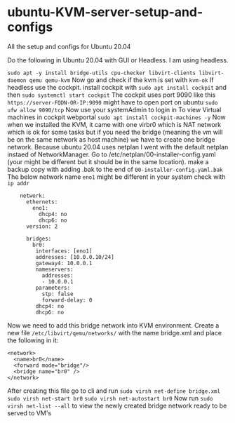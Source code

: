 # ubuntu-KVM-server-setup-and-configs
All the setup and configs for Ubuntu 20.04


Do the following in Ubuntu 20.04 with GUI or Headless. I am using headless.

``` sudo apt -y install bridge-utils cpu-checker libvirt-clients libvirt-daemon qemu qemu-kvm ```
Now go and check if the kvm is set with ```kvm-ok```
If headless use the cockpit. install cockpit with ```sudo apt install cockpit``` and then ```sudo systemctl start cockpit```
The cockpit uses port 9090 like this ```https://server-FQDN-OR-IP:9090``` might have to open port on ubuntu ```sudo ufw allow 9090/tcp```
Now use your systemAdmin to login in 
To view Virtual machines in cockpit webportal ```sudo apt install cockpit-machines -y```
Now when we installed the KVM, it came with one virbr0 which is NAT network which is ok for some tasks but if you need the bridge (meaning the vm will be on the same network as host machine) we have to create one bridge network.
Because ubuntu 20.04 uses netplan I went with the default netplan instaed of NetworkManager.
Go to /etc/netplan/00-installer-config.yaml (your might be different but it should be in the same location). 
make a backup copy with adding .bak to the end of ```00-installer-config.yaml.bak```
The below network name ```eno1``` might be different in your system check with ```ip addr```
```	# This is the network config written by 'subiquity'
	network:
	  ethernets:
	    eno1:
	      dhcp4: no
	      dhcp6: no
	  version: 2
	
	  bridges:
	    br0:
	     interfaces: [eno1]
	     addresses: [10.0.0.10/24]
	     gateway4: 10.0.0.1
	     nameservers:
	       addresses:
	       - 10.0.0.1
	     parameters:
	       stp: false
	       forward-delay: 0
	     dhcp4: no
	     dhcp6: no
```
Now we need to add this bridge network into KVM environment.
Create a new file ```/etc/libvirt/qemu/networks/``` with the name bridge.xml and place the following in it:
```
<network>
  <name>br0</name>
  <forward mode="bridge"/>
  <bridge name="br0" />
</network>
```
After creating this file go to cli and run ```sudo virsh net-define bridge.xml```
```sudo virsh net-start br0```
```sudo virsh net-autostart br0```
Now run ```sudo virsh net-list --all``` to view the newly created bridge network ready to be served to VM's
